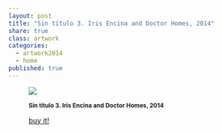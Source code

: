 ```yaml
---
layout: post
title: "Sin título 3. Iris Encina and Doctor Homes, 2014"
share: true
class: artwork
categories:
  - artwork2014
  - home
published: true
---
```


<figure class="text-center">
	<img src="http://www.artinpocket.cat/wp-content/uploads/2014/07/3-sin-titulo-3-iris-encina-drhomes-watermark.jpg">
	<figcaption>
		<p><small><strong>Sin título 3. Iris Encina and Doctor Homes, 2014</strong></small></p>
		<p><a href="http://www.artinpocket.cat/product/sin-titulo-3-iris-encina-and-doctor-homes-2014/" class="btn btn-primary btn-lg"><i class="fa fa-credit-card"></i> buy it!</a></p>
	</figcaption>
</figure>